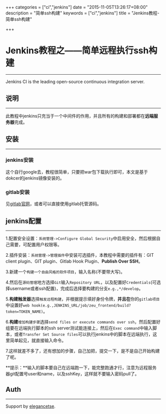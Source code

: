 +++
categories = ["ci","jenkins"]
date = "2015-11-05T13:26:17+08:00"
description = "简单ssh构建"
keywords = ["ci","jenkins"]
title = "Jenkins教程-简单ssh构建"

+++

# Jenkins教程之——简单远程执行ssh构建
___
Jenkins CI is the leading open-source continuous integration server.


## 说明
___
此教程中jenkins只充当于一个中间件的作用，并且所有的构建和部署都在**远端服务器**完成。

## 安装
___
### jenkins安装
这个自行google去，教程很简单，只要把war包下载执行即可，本文是基于dokcer的jenkins镜像安装的。 
### gitlab安装 
见[gitlab官网](https://gitlab.com/)，或者可以直接使用gitlab托管源码。

## jenkins配置
___
1.配置安全设置：`系统管理->Configure Global Security`中启用安全，然后根据自己需要，可配置用户权限等。  

2.插件安装：`系统管理->管理插件`中安装可选插件，本教程中需要的插件有：GIT client plugin、GIT plugin、Gitlab Hook Plugin、**Publish Over SSH**。  

3.新建一个`构建一个自由风格的软件项目`，输入名称(不要带大写)。  

4.然后在`源码管理`地方选择`Git`输入`Repository URL`，以及配置好`Credentials`(可选择username或者ssh配置)，完成后选择要构建的分支`e.g.,*/develop`。  

5.**构建触发器**选择`触发远程构建`，并根据提示填好身份令牌，**并且在**你的`gitlab项目`中设置好`web hook(e.g.,JENKINS_URL/job/zeu_frontend/build?token=TOKEN_NAME)`。  

6.**构建**`增加构建步骤`选择`send files or execute commands over ssh`，然后配置好组要在远端执行脚本的ssh server测试能连接上，然后在`Exec command`中输入脚本，或者`Transfer Set Source files`可以执行jenkins中的脚本在远端执行，这里简单起见，就直接输入命令。  

7.这样就差不多了，还有想加的步骤，自己加把，提交一下，是不是自己开始构建了呢。  

**提示：**输入的脚本要自己在远端跑一下，能完整跑通才行，注意为远程服务器git配置号user和name，以及sshKey，这样就不要输入密码pull了。  

## Auth
___
Support by [elegancetse](http://elegencetse.com).
